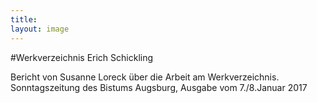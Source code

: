 ```yaml
---
title: 
layout: image
---
```


#Werkverzeichnis Erich Schickling

Bericht von Susanne Loreck über die Arbeit am Werkverzeichnis.
Sonntagszeitung des Bistums Augsburg, Ausgabe vom 7./8.Januar 2017

